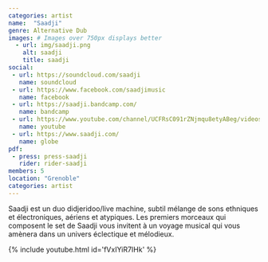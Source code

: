```yaml
---
categories: artist
name:  "Saadji"
genre: Alternative Dub
images: # Images over 750px displays better
  - url: img/saadji.png
    alt: saadji
    title: saadji
social:
 - url: https://soundcloud.com/saadji
   name: soundcloud
 - url: https://www.facebook.com/saadjimusic
   name: facebook
 - url: https://saadji.bandcamp.com/
   name: bandcamp
 - url: https://www.youtube.com/channel/UCFRsC091rZNjmqu8etyABeg/videos
   name: youtube
 - url: https://www.saadji.com/
   name: globe
pdf:
 - press: press-saadji
   rider: rider-saadji
members: 5
location: "Grenoble"
categories: artist
---
```

Saadji est un duo didjeridoo/live machine, subtil mélange de sons ethniques et électroniques, aériens et atypiques. Les premiers morceaux qui composent le set de Saadji vous invitent à un voyage musical qui vous amènera dans un univers éclectique et mélodieux.

{% include youtube.html id='fVxIYiR7IHk' %}

